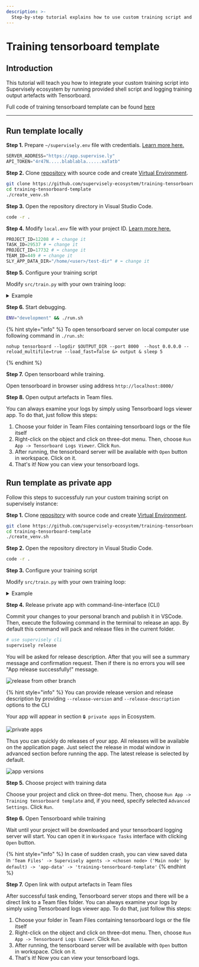 ```yaml
---
description: >-
  Step-by-step tutorial explains how to use custom training script and log results in Tensorboard
---
```


# Training tensorboard template

## Introduction

This tutorial will teach you how to integrate your custom training script into Supervisely ecosystem by running provided shell script and logging training output artefacts with Tensorboard.

Full code of training tensorboard template can be found [here](https://github.com/supervisely-ecosystem/training-tensorboard-template)

<!-- ![training-tensorboard\_template]() -->

***

## Run template locally

**Step 1.** Prepare `~/supervisely.env` file with credentials. [Learn more here.](../../getting-started/basics-of-authentication.md#use-.env-file-recommended)

```python
SERVER_ADDRESS="https://app.supervise.ly"
API_TOKEN="4r47N.....blablabla......xaTatb" 
```


**Step 2.** Clone [repository](https://github.com/supervisely-ecosystem/training-tensorboard-template) with source code and create [Virtual Environment](https://docs.python.org/3/library/venv.html).

```bash
git clone https://github.com/supervisely-ecosystem/training-tensorboard-template
cd training-tensorboard-template
./create_venv.sh
```

**Step 3.** Open the repository directory in Visual Studio Code.

```bash
code -r .
```

**Step 4.** Modify `local.env` file with your project ID. [Learn more here.](https://developer.supervise.ly/getting-started/environment-variables)

```python
PROJECT_ID=12208 # ⬅️ change it
TASK_ID=29537 # ⬅️ change it
PROJECT_ID=17732 # ⬅️ change it
TEAM_ID=449 # ⬅️ change it
SLY_APP_DATA_DIR="/home/<user>/test-dir" # ⬅️ change it
```

**Step 5.** Configure your training script

Modify `src/train.py` with your own training loop:

<details>

<summary>Example</summary>

```python

def train(input_dir: str, output_dir: str) -> None:
    """
    Gets data from input_dir, trains a model, generates artefacts as output data,
    and logs the training process. Generated artefacts backed up using synced_dir.
    """
    print(f"Opening data from {input_dir}...")

    files = os.listdir(input_dir)
    print('Number of objects in input directory:', len(files))

    if not os.path.exists(output_dir):
        os.makedirs(output_dir)

    # Start a TensorBoard writer
    writer = SummaryWriter(output_dir)

    print("Training model...")
    print(f"Generating output artifacts in {output_dir}...")

    # initializing loop with dummy data...
    n_iter = 30
    progress = sly.Progress(message='Training...', total_cnt=n_iter) # progress bar in workspace tasks output

    for step in range(n_iter):

        time.sleep(5) # imitates training process
        loss = 1.0 / (step + 1)

        # Log the data to TensorBoard
        writer.add_scalar('Loss', loss, step)
        print(f"Step [{step}]: loss={loss:.4f}")


        file_path = os.path.join(output_dir, f'step_{str(step).zfill(len(str(n_iter)))}.txt')
        # create artefacts
        with open(file_path, 'w') as f:
            f.write(f"Step [{step}]: loss={loss:.4f}")

        progress.iter_done_report() # update progress bar

    # Close the TensorBoard writer
    writer.close()

    print(f"Artefacts generated in {output_dir}!")
```

</details>


**Step 6.** Start debugging.

```bash
ENV="development" && ./run.sh
```

{% hint style="info" %}
To open tensorboard server on local computer use following command in `./run.sh`:
```shell
nohup tensorboard --logdir $OUTPUT_DIR --port 8000  --host 0.0.0.0 --reload_multifile=true --load_fast=false &> output & sleep 5 
```
{% endhint %}

**Step 7.** Open tensorboard while training.

Open tensorboard in browser using address `http://localhost:8000/`

**Step 8.** Open output artefacts in Team files.

You can always examine your logs by simply using Tensorboard logs viewer app. To do that, just follow this steps:

1. Choose your folder in Team Files containing tensorboard logs or the file itself
2. Right-click on the object and click on three-dot menu. Then, choose `Run App -> Tensorboard Logs Viewer`. Click `Run`.
3. After running, the tensorboard server will be available with `Open` button in workspace. Click on it.
4. That's it! Now you can view your tensorboard logs.

## Run template as private app

Follow this steps to successfuly run your custom training script on supervisely instance:

**Step 1.** Clone [repository](https://github.com/supervisely-ecosystem/training-tensorboard-template) with source code and create [Virtual Environment](https://docs.python.org/3/library/venv.html).

```bash
git clone https://github.com/supervisely-ecosystem/training-tensorboard-template
cd training-tensorboard-template
./create_venv.sh
```

**Step 2.** Open the repository directory in Visual Studio Code.

```bash
code -r .
```

**Step 3.** Configure your training script

Modify `src/train.py` with your own training loop:

<details>

<summary>Example</summary>

```python

def train(input_dir: str, output_dir: str) -> None:
    """
    Gets data from input_dir, trains a model, generates artefacts as output data,
    and logs the training process. Generated artefacts backed up using synced_dir.
    """
    print(f"Opening data from {input_dir}...")

    files = os.listdir(input_dir)
    print('Number of objects in input directory:', len(files))

    if not os.path.exists(output_dir):
        os.makedirs(output_dir)

    # Start a TensorBoard writer
    writer = SummaryWriter(output_dir)

    print("Training model...")
    print(f"Generating output artifacts in {output_dir}...")

    # initializing loop with dummy data...
    n_iter = 30
    progress = sly.Progress(message='Training...', total_cnt=n_iter) # progress bar in workspace tasks output

    for step in range(n_iter):

        time.sleep(5) # imitates training process
        loss = 1.0 / (step + 1)

        # Log the data to TensorBoard
        writer.add_scalar('Loss', loss, step)
        print(f"Step [{step}]: loss={loss:.4f}")


        file_path = os.path.join(output_dir, f'step_{str(step).zfill(len(str(n_iter)))}.txt')
        # create artefacts
        with open(file_path, 'w') as f:
            f.write(f"Step [{step}]: loss={loss:.4f}")

        progress.iter_done_report() # update progress bar

    # Close the TensorBoard writer
    writer.close()

    print(f"Artefacts generated in {output_dir}!")
```

</details>

**Step 4.** Release private app with command-line-interface (CLI)

Commit your changes to your personal branch and publish it in VSCode. Then, execute the following command in the terminal to release an app. By default this command will pack and release files in the current folder.

```bash
# use supervisely cli
supervisely release
```

You will be asked for release description. After that you will see a summary message and confirmation request. Then if there is no errors you will see "App release successfully!" message.

![release from other branch](https://user-images.githubusercontent.com/61844772/225957782-2c6557e4-93ed-4ab2-a40e-4268b7110976.png)

{% hint style="info" %}
You can provide release version and release description by providing `--release-version` and `--release-description` options to the CLI

Your app will appear in section `🔒 private apps` in Ecosystem.

![private apps](https://user-images.githubusercontent.com/12828725/205959921-7d631cb5-c1fc-4b0c-99d5-f2260c96708d.png)

Thus you can quickly do releases of your app. All releases will be available on the application page. Just select the release in modal window in advanced section before running the app. The latest release is selected by default.

![app versions](https://user-images.githubusercontent.com/12828725/205960656-615803f0-c081-4086-b7ba-45f4bbc60cb6.png)



**Step 5.** Choose project with training data

Choose your project and click on three-dot menu. Then, choose `Run App -> Training tensorboard template` and, if you need, specify selected `Advanced Settings`. Click `Run`.

<!-- ![training-tensorboard\_template]() -->

**Step 6.** Open Tensorboard while training

Wait until your project will be downloaded and your tensorboard logging server will start. You can open it in `Workspace Tasks` interface with clicking `Open` button.

{% hint style="info" %}
In case of sudden crash, you can view saved data in `'Team Files' -> Supervisely agents -> <chosen node> ('Main node' by default) -> 'app-data' -> 'training-tensorboard-template'`
{% endhint %}

<!-- ![training-tensorboard\_template]() -->

**Step 7.** Open link with output artefacts in Team files

After successful task ending, Tensorboard server stops and there will be a direct link to a Team files folder. You can always examine your logs by simply using Tensorboard logs viewer app. To do that, just follow this steps:

1. Choose your folder in Team Files containing tensorboard logs or the file itself
2. Right-click on the object and click on three-dot menu. Then, choose `Run App -> Tensorboard Logs Viewer`. Click `Run`.
3. After running, the tensorboard server will be available with `Open` button in workspace. Click on it.
4. That's it! Now you can view your tensorboard logs.

